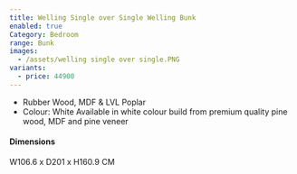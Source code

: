 ```yaml
---
title: Welling Single over Single Welling Bunk
enabled: true
Category: Bedroom
range: Bunk
images:
  - /assets/welling single over single.PNG
variants:
  - price: 44900
---
```

* Rubber Wood, MDF & LVL Poplar
* Colour: White
Available in white colour build from premium quality pine wood, MDF and pine veneer

#### Dimensions
W106.6 x D201 x H160.9 CM
